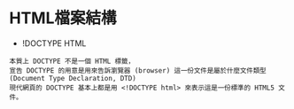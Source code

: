 # HTML檔案結構
- !DOCTYPE HTML
```
本質上 DOCTYPE 不是一個 HTML 標籤，
宣告 DOCTYPE 的用意是用來告訴瀏覽器 (browser) 這一份文件是屬於什麼文件類型 (Document Type Declaration, DTD)
現代網頁的 DOCTYPE 基本上都是用 <!DOCTYPE html> 來表示這是一份標準的 HTML5 文件。
```
